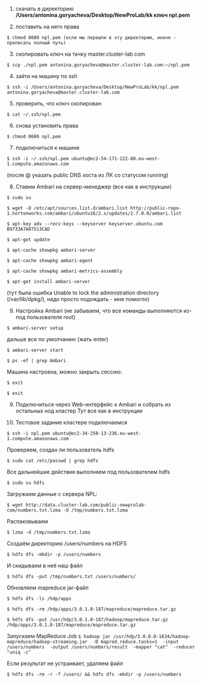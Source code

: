 1. скачать в директорию **/Users/antonina.goryacheva/Desktop/NewProLab/kk ключ npl.pem**

2. поставить на него права 

`$ chmod 0600 npl.pem (если мы перешли в эту директорию, иначе - прописать полный путь)`

3. скопировать ключ на тачку master.cluster-lab.com

`$ scp ./npl.pem antonina.goryacheva@master.cluster-lab.com:~/npl.pem`

4. зайти на машину по ssh

`$ ssh -i /Users/antonina.goryacheva/Desktop/NewProLab/kk/npl.pem antonina.goryacheva@master.cluster-lab.com`

5. проверить, что ключ скопирован 

`$ cat ~/.ssh/npl.pem`

6. снова установить права 

`$ chmod 0600 npl.pem`

7. подключиться к машине

`$ ssh -i ~/.ssh/npl.pem ubuntu@ec2-54-171-222-80.eu-west-1.compute.amazonaws.com`

(после @ указать public DNS хоста из ЛК со статусом running)

8. Ставим Ambari на сервер-менеджер (все как в инструкции)

`$ sudo su`

`$ wget -O /etc/apt/sources.list.d/ambari.list http://public-repo-1.hortonworks.com/ambari/ubuntu16/2.x/updates/2.7.0.0/ambari.list`

`$ apt-key adv --recv-keys --keyserver keyserver.ubuntu.com B9733A7A07513CAD`

`$ apt-get update`

`$ apt-cache showpkg ambari-server`

`$ apt-cache showpkg ambari-agent`

`$ apt-cache showpkg ambari-metrics-assembly`

`$ apt-get install ambari-server`

(тут была ошибка Unable to lock the administration directory (/var/lib/dpkg/), 
надо просто подождать - мне помогло)

9. Настройка Ambari
(не забываем, что все команды выполняются из-под пользователя root)

`$ ambari-server setup`

дальше все по умолчанию (жать enter)

`$ ambari-server start`

`$ ps -ef | grep Ambari`

Машина настроена, можно закрыть сессию:

`$ exit`

`$ exit`

9. Подключиться через Web-интерфейс к Ambari и собрать из остальных нод кластер
Тут все как в инструкции

10. Тестовое задание кластере
подключаемся

`$ ssh -i npl.pem ubuntu@ec2-34-250-13-236.eu-west-1.compute.amazonaws.com`

Проверяем, создан ли пользователь hdfs

`$ sudo cat /etc/passwd | grep hdfs`

Все дальнейшие действия выполняем под пользователем hdfs

`$ sudo su hdfs`	

Загружаем данные с сервера NPL:

`$ wget http://data.cluster-lab.com/public-newprolab-com/numbers.txt.lzma -O /tmp/numbers.txt.lzma`

Распаковываем

`$ lzma -d /tmp/numbers.txt.lzma`

Создаём директорию /users/numbers на HDFS

`$ hdfs dfs -mkdir -p /users/numbers`

И скидываем в неё наш файл

`$ hdfs dfs -put /tmp/numbers.txt /users/numbers/`

Обновляем mapreduce jar-файл

`$ hdfs dfs -ls /hdp/apps`

`$ hdfs dfs -rm /hdp/apps/3.0.1.0-187/mapreduce/mapreduce.tar.gz`

`$ hdfs dfs -put /usr/hdp/3.0.1.0-187/hadoop/mapreduce.tar.gz /hdp/apps/3.0.1.0-187/mapreduce/mapreduce.tar.gz`

Запускаем MapReduce Job
`$ hadoop jar /usr/hdp/3.0.0.0-1634/hadoop-mapreduce/hadoop-streaming.jar 
		-D mapred.reduce.tasks=1 
		-input /users/numbers 
		-output /users/numbers/result 
		-mapper "cat" 
		-reducer "uniq -c"`

Если результат не устраивает, удаляем файл

`$ hdfs dfs -rm -r -f /users/ && hdfs dfs -mkdir -p /users/numbers`
